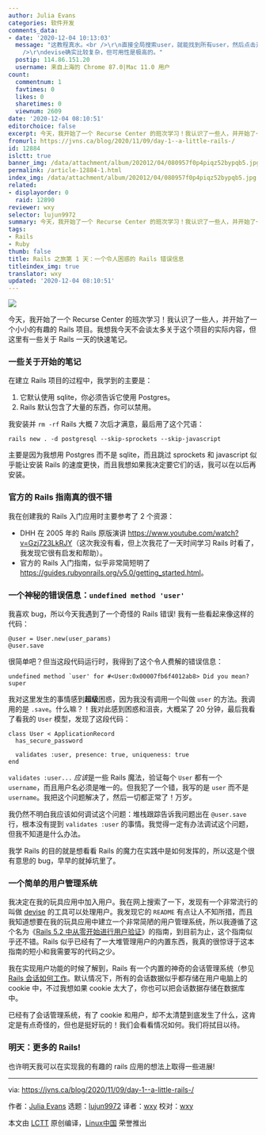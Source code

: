 ```yaml
---
author: Julia Evans
categories: 软件开发
comments_data:
- date: '2020-12-04 10:13:03'
  message: "这教程真水。<br />\r\n直接全局搜索user，就能找到所有user，然后点击开，花2秒就知道自己抄错了。<br />\r\n<br
    />\r\ndevise确实比较复杂，但可用性是极高的。"
  postip: 114.86.151.20
  username: 来自上海的 Chrome 87.0|Mac 11.0 用户
count:
  commentnum: 1
  favtimes: 0
  likes: 0
  sharetimes: 0
  viewnum: 2609
date: '2020-12-04 08:10:51'
editorchoice: false
excerpt: 今天，我开始了一个 Recurse Center 的班次学习！我认识了一些人，并开始了一个小小的有趣的 Rails 项目。
fromurl: https://jvns.ca/blog/2020/11/09/day-1--a-little-rails-/
id: 12884
islctt: true
banner_img: /data/attachment/album/202012/04/080957f0p4piqz52bypqb5.jpg
permalink: /article-12884-1.html
index_img: /data/attachment/album/202012/04/080957f0p4piqz52bypqb5.jpg.thumb.jpg
related:
- displayorder: 0
  raid: 12890
reviewer: wxy
selector: lujun9972
summary: 今天，我开始了一个 Recurse Center 的班次学习！我认识了一些人，并开始了一个小小的有趣的 Rails 项目。
tags:
- Rails
- Ruby
thumb: false
title: Rails 之旅第 1 天：一个令人困惑的 Rails 错误信息
titleindex_img: true
translator: wxy
updated: '2020-12-04 08:10:51'
---
```


![](/data/attachment/album/202012/04/080957f0p4piqz52bypqb5.jpg)


今天，我开始了一个 Recurse Center 的班次学习！我认识了一些人，并开始了一个小小的有趣的 Rails 项目。我想我今天不会谈太多关于这个项目的实际内容，但这里有一些关于 Rails 一天的快速笔记。


### 一些关于开始的笔记


在建立 Rails 项目的过程中，我学到的主要是：


1. 它默认使用 sqlite，你必须告诉它使用 Postgres。
2. Rails 默认包含了大量的东西，你可以禁用。


我安装并 `rm -rf` Rails 大概 7 次后才满意，最后用了这个咒语：



```
rails new . -d postgresql --skip-sprockets --skip-javascript

```

主要是因为我想用 Postgres 而不是 sqlite，而且跳过 sprockets 和 javascript 似乎能让安装 Rails 的速度更快，而且我想如果我决定要它们的话，我可以在以后再安装。


### 官方的 Rails 指南真的很不错


我在创建我的 Rails 入门应用时主要参考了 2 个资源：


* DHH 在 2005 年的 Rails 原版演讲 <https://www.youtube.com/watch?v=Gzj723LkRJY>（这次我没有看，但上次我花了一天时间学习 Rails 时看了，我发现它很有启发和帮助）。
* 官方的 Rails 入门指南，似乎非常简短明了 <https://guides.rubyonrails.org/v5.0/getting_started.html>。


### 一个神秘的错误信息：`undefined method 'user'`


我喜欢 bug，所以今天我遇到了一个奇怪的 Rails 错误! 我有一些看起来像这样的代码：



```
@user = User.new(user_params)
@user.save

```

很简单吧？但当这段代码运行时，我得到了这个令人费解的错误信息：



```
undefined method `user' for #<User:0x00007fb6f4012ab8> Did you mean? super

```

我对这里发生的事情感到**超级**困惑，因为我没有调用一个叫做 `user` 的方法。我调用的是 `.save`。什么嘛？！我对此感到困惑和沮丧，大概呆了 20 分钟，最后我看了看我的 `User` 模型，发现了这段代码：



```
class User < ApplicationRecord
  has_secure_password

  validates :user, presence: true, uniqueness: true
end

```

`validates :user...` *应该*是一些 Rails 魔法，验证每个 `User` 都有一个 `username`，而且用户名必须是唯一的。但我犯了一个错，我写的是 `user` 而不是 `username`。我把这个问题解决了，然后一切都正常了！万岁。


我仍然不明白我应该如何调试这个问题：堆栈跟踪告诉我问题出在 `@user.save` 行，根本没有提到 `validates :user` 的事情。我觉得一定有办法调试这个问题，但我不知道是什么办法。


我学 Rails 的目的就是想看看 Rails 的魔力在实践中是如何发挥的，所以这是个很有意思的 bug，早早的就掉坑里了。


### 一个简单的用户管理系统


我决定在我的玩具应用中加入用户。我在网上搜索了一下，发现有一个非常流行的叫做 [devise](https://github.com/heartcombo/devise) 的工具可以处理用户。我发现它的 `README` 有点让人不知所措，而且我知道想要在我的玩具应用中建立一个非常简陋的用户管理系统，所以我遵循了这个名为《[Rails 5.2 中从零开始进行用户验证](https://medium.com/@wintermeyer/authentication-from-scratch-with-rails-5-2-92d8676f6836)》的指南，到目前为止，这个指南似乎还不错。Rails 似乎已经有了一大堆管理用户的内置东西，我真的很惊讶于这本指南的短小和我需要写的代码之少。


我在实现用户功能的时候了解到，Rails 有一个内置的神奇的会话管理系统（参见 [Rails 会话如何工作](https://www.justinweiss.com/articles/how-rails-sessions-work/)。默认情况下，所有的会话数据似乎都存储在用户电脑上的 cookie 中，不过我想如果 cookie 太大了，你也可以把会话数据存储在数据库中。


已经有了会话管理系统，有了 cookie 和用户，却不太清楚到底发生了什么，这肯定是有点奇怪的，但也是挺好玩的！我们会看看情况如何。我们将拭目以待。


### 明天：更多的 Rails!


也许明天我可以在实现我的有趣的 rails 应用的想法上取得一些进展!




---


via: <https://jvns.ca/blog/2020/11/09/day-1--a-little-rails-/>


作者：[Julia Evans](https://jvns.ca/) 选题：[lujun9972](https://github.com/lujun9972) 译者：[wxy](https://github.com/wxy) 校对：[wxy](https://github.com/wxy)


本文由 [LCTT](https://github.com/LCTT/TranslateProject) 原创编译，[Linux中国](https://linux.cn/) 荣誉推出